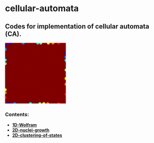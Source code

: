 # cellular-automata
## Codes for implementation of cellular automata (CA).
![](ca-cover-gif.gif)

### Contents:
- [**1D-Wolfram**](https://github.com/d-beniwal/cellular-automata/tree/main/1D-Wolfram)
- [**2D-nuclei-growth**](https://github.com/d-beniwal/cellular-automata/tree/main/2D-nuclei-growth)
- [**2D-clustering-of-states**](https://github.com/d-beniwal/cellular-automata/tree/main/2D-clustering-of-states)
